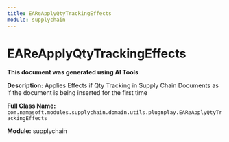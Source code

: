```yaml
---
title: EAReApplyQtyTrackingEffects
module: supplychain
---
```



<div class='entity-flows'>

# EAReApplyQtyTrackingEffects

**This document was generated using AI Tools**

**Description:** Applies Effects if Qty Tracking in Supply Chain Documents as if the document is being inserted for the first time

**Full Class Name:** `com.namasoft.modules.supplychain.domain.utils.plugnplay.EAReApplyQtyTrackingEffects`

**Module:** supplychain


</div>

